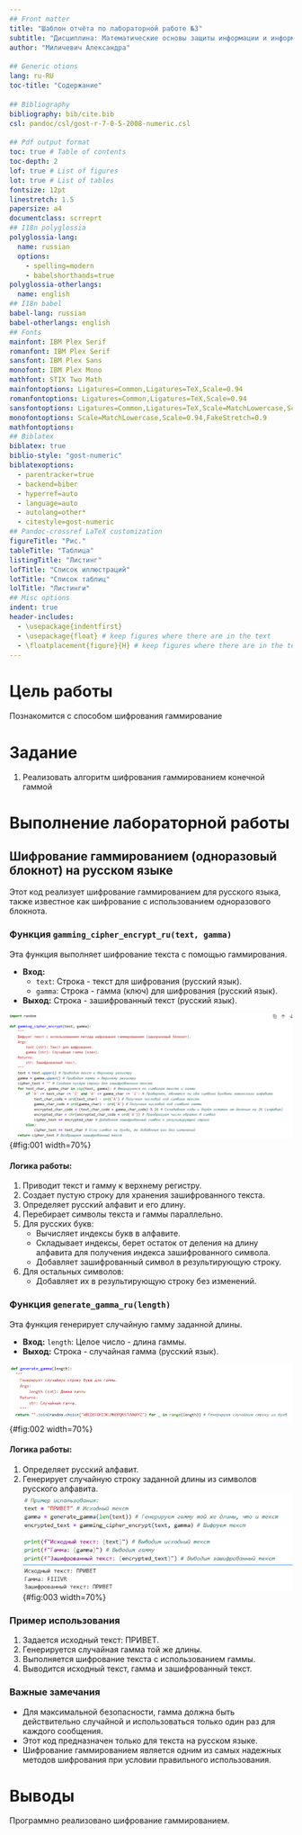 ```yaml
---
## Front matter
title: "Шаблон отчёта по лабораторной работе №3"
subtitle: "Дисциплина: Математические основы защиты информации и информационной безопасности"
author: "Миличевич Александра"

## Generic otions
lang: ru-RU
toc-title: "Содержание"

## Bibliography
bibliography: bib/cite.bib
csl: pandoc/csl/gost-r-7-0-5-2008-numeric.csl

## Pdf output format
toc: true # Table of contents
toc-depth: 2
lof: true # List of figures
lot: true # List of tables
fontsize: 12pt
linestretch: 1.5
papersize: a4
documentclass: scrreprt
## I18n polyglossia
polyglossia-lang:
  name: russian
  options:
	- spelling=modern
	- babelshorthands=true
polyglossia-otherlangs:
  name: english
## I18n babel
babel-lang: russian
babel-otherlangs: english
## Fonts
mainfont: IBM Plex Serif
romanfont: IBM Plex Serif
sansfont: IBM Plex Sans
monofont: IBM Plex Mono
mathfont: STIX Two Math
mainfontoptions: Ligatures=Common,Ligatures=TeX,Scale=0.94
romanfontoptions: Ligatures=Common,Ligatures=TeX,Scale=0.94
sansfontoptions: Ligatures=Common,Ligatures=TeX,Scale=MatchLowercase,Scale=0.94
monofontoptions: Scale=MatchLowercase,Scale=0.94,FakeStretch=0.9
mathfontoptions:
## Biblatex
biblatex: true
biblio-style: "gost-numeric"
biblatexoptions:
  - parentracker=true
  - backend=biber
  - hyperref=auto
  - language=auto
  - autolang=other*
  - citestyle=gost-numeric
## Pandoc-crossref LaTeX customization
figureTitle: "Рис."
tableTitle: "Таблица"
listingTitle: "Листинг"
lofTitle: "Список иллюстраций"
lotTitle: "Список таблиц"
lolTitle: "Листинги"
## Misc options
indent: true
header-includes:
  - \usepackage{indentfirst}
  - \usepackage{float} # keep figures where there are in the text
  - \floatplacement{figure}{H} # keep figures where there are in the text
---
```


# Цель работы
Познакомится с способом шифрования гаммирование


# Задание

1. Реализовать алгоритм шифрования гаммированием конечной гаммой

# Выполнение лабораторной работы
## Шифрование гаммированием (одноразовый блокнот) на русском языке

Этот код реализует шифрование гаммированием для русского языка, также известное как шифрование с использованием одноразового блокнота.

### Функция `gamming_cipher_encrypt_ru(text, gamma)`

Эта функция выполняет шифрование текста с помощью гаммирования.

*   **Вход:**
    *   `text`: Строка - текст для шифрования (русский язык).
    *   `gamma`: Строка - гамма (ключ) для шифрования (русский язык).
*   **Выход:** Строка - зашифрованный текст (русский язык).

![функция гаммирования](images3/gamming_encription.png){#fig:001 width=70%}


#### Логика работы:

1.  Приводит текст и гамму к верхнему регистру.
2.  Создает пустую строку для хранения зашифрованного текста.
3.  Определяет русский алфавит и его длину.
4.  Перебирает символы текста и гаммы параллельно.
5.  Для русских букв:
    *   Вычисляет индексы букв в алфавите.
    *   Складывает индексы, берет остаток от деления на длину алфавита для получения индекса зашифрованного символа.
    *   Добавляет зашифрованный символ в результирующую строку.
6.  Для остальных символов:
    *   Добавляет их в результирующую строку без изменений.

### Функция `generate_gamma_ru(length)`

Эта функция генерирует случайную гамму заданной длины.

*   **Вход:** `length`: Целое число - длина гаммы.
*   **Выход:** Строка - случайная гамма (русский язык).

![функция generate_gamma](images3/generate_gamma.png){#fig:002 width=70%}

#### Логика работы:

1.  Определяет русский алфавит.
2.  Генерирует случайную строку заданной длины из символов русского алфавита.
![пример применения](images3/example.png){#fig:003 width=70%}

### Пример использования

1.  Задается исходный текст: ПРИВЕТ.
2.  Генерируется случайная гамма той же длины.
3.  Выполняется шифрование текста с использованием гаммы.
4.  Выводится исходный текст, гамма и зашифрованный текст.

### Важные замечания

*   Для максимальной безопасности, гамма должна быть действительно случайной и использоваться только один раз для каждого сообщения.
*   Этот код предназначен только для текста на русском языке.
*   Шифрование гаммированием является одним из самых надежных методов шифрования при условии правильного использования.



# Выводы

Программно реализовано шифрование гаммированием.
